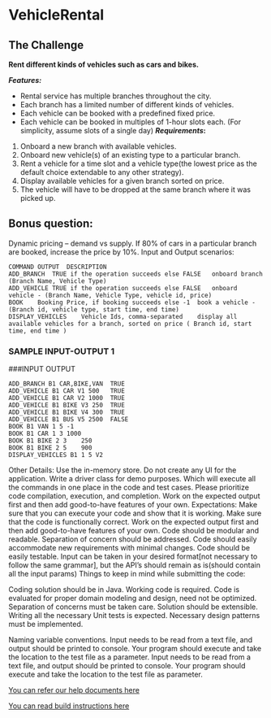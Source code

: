 # VehicleRental


## The Challenge

**Rent different kinds of vehicles such as cars and bikes.**

**_Features:_**

- Rental service has multiple branches throughout the city.
- Each branch has a limited number of different kinds of vehicles.
- Each vehicle can be booked with a predefined fixed price.
- Each vehicle can be booked in multiples of 1-hour slots each. (For simplicity, assume slots of a single day)
**_Requirements_:**
1. Onboard a new branch with available vehicles.
2. Onboard new vehicle(s) of an existing type to a particular branch.
3. Rent a vehicle for a time slot and a vehicle type(the lowest price as the default choice extendable to any other strategy).
4. Display available vehicles for a given branch sorted on price.
5. The vehicle will have to be dropped at the same branch where it was picked up.
## Bonus question:
Dynamic pricing – demand vs supply. If 80% of cars in a particular branch are booked, increase the price by 10%.
Input and Output scenarios:
```
COMMAND	OUTPUT	DESCRIPTION
ADD_BRANCH	TRUE if the operation succeeds else FALSE	onboard branch (Branch Name, Vehicle Type)
ADD_VEHICLE	TRUE if the operation succeeds else FALSE	onboard vehicle - (Branch Name, Vehicle Type, vehicle id, price)
BOOK	Booking Price, if booking succeeds else -1	book a vehicle - (Branch id, vehicle type, start time, end time)
DISPLAY_VEHICLES	Vehicle Ids, comma-separated	display all available vehicles for a branch, sorted on price ( Branch id, start time, end time )
```
### SAMPLE INPUT-OUTPUT 1
###INPUT	                  OUTPUT
```
ADD_BRANCH B1 CAR,BIKE,VAN	TRUE
ADD_VEHICLE B1 CAR V1 500	TRUE
ADD_VEHICLE B1 CAR V2 1000	TRUE
ADD_VEHICLE B1 BIKE V3 250	TRUE
ADD_VEHICLE B1 BIKE V4 300	TRUE
ADD_VEHICLE B1 BUS V5 2500	FALSE
BOOK B1 VAN 1 5	-1
BOOK B1 CAR 1 3	1000
BOOK B1 BIKE 2 3	250
BOOK B1 BIKE 2 5	900
DISPLAY_VEHICLES B1 1 5	V2
```
Other Details:
Use the in-memory store.
Do not create any UI for the application.
Write a driver class for demo purposes. Which will execute all the commands in one place in the code and test cases.
Please prioritize code compilation, execution, and completion.
Work on the expected output first and then add good-to-have features of your own.
Expectations:
Make sure that you can execute your code and show that it is working.
Make sure that the code is functionally correct.
Work on the expected output first and then add good-to-have features of your own.
Code should be modular and readable.
Separation of concern should be addressed.
Code should easily accommodate new requirements with minimal changes.
Code should be easily testable.
Input can be taken in your desired format[not necessary to follow the same grammar], but the API’s should remain as is(should contain all the input params)
Things to keep in mind while submitting the code:

Coding solution should be in Java.
Working code is required.
Code is evaluated for proper domain modeling and design, need not be optimized.
Separation of concerns must be taken care.
Solution should be extensible.
Writing all the necessary Unit tests is expected.
Necessary design patterns must be implemented.

Naming variable conventions.
Input needs to be read from a text file, and output should be printed to console. Your program should execute and take the location to the test file as a parameter.
Input needs to be read from a text file, and output should be printed to console. Your program should execute and take the location to the test file as parameter.

[You can refer our help documents here](https://help.geektrust.com)

[You can read build instructions here](https://github.com/geektrust/coding-problem-artefacts)
